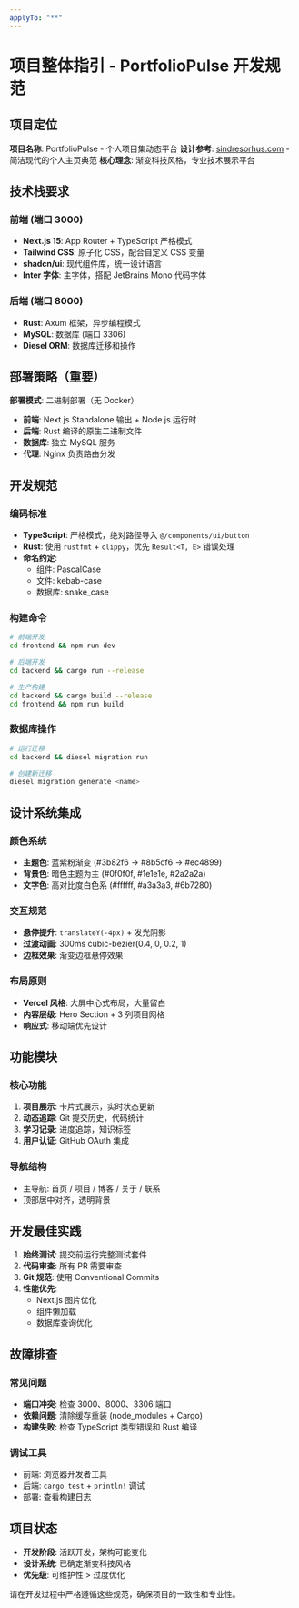 ```yaml
---
applyTo: "**"
---
```


# 项目整体指引 - PortfolioPulse 开发规范

## 项目定位

**项目名称**: PortfolioPulse - 个人项目集动态平台
**设计参考**: [sindresorhus.com](https://sindresorhus.com) - 简洁现代的个人主页典范
**核心理念**: 渐变科技风格，专业技术展示平台

## 技术栈要求

### 前端 (端口 3000)

- **Next.js 15**: App Router + TypeScript 严格模式
- **Tailwind CSS**: 原子化 CSS，配合自定义 CSS 变量
- **shadcn/ui**: 现代组件库，统一设计语言
- **Inter 字体**: 主字体，搭配 JetBrains Mono 代码字体

### 后端 (端口 8000)

- **Rust**: Axum 框架，异步编程模式
- **MySQL**: 数据库 (端口 3306)
- **Diesel ORM**: 数据库迁移和操作

## 部署策略（重要）

**部署模式**: 二进制部署（无 Docker）

- **前端**: Next.js Standalone 输出 + Node.js 运行时
- **后端**: Rust 编译的原生二进制文件
- **数据库**: 独立 MySQL 服务
- **代理**: Nginx 负责路由分发

## 开发规范

### 编码标准

- **TypeScript**: 严格模式，绝对路径导入 `@/components/ui/button`
- **Rust**: 使用 `rustfmt` + `clippy`，优先 `Result<T, E>` 错误处理
- **命名约定**:
  - 组件: PascalCase
  - 文件: kebab-case
  - 数据库: snake_case

### 构建命令

```bash
# 前端开发
cd frontend && npm run dev

# 后端开发
cd backend && cargo run --release

# 生产构建
cd backend && cargo build --release
cd frontend && npm run build
```

### 数据库操作

```bash
# 运行迁移
cd backend && diesel migration run

# 创建新迁移
diesel migration generate <name>
```

## 设计系统集成

### 颜色系统

- **主题色**: 蓝紫粉渐变 (#3b82f6 → #8b5cf6 → #ec4899)
- **背景色**: 暗色主题为主 (#0f0f0f, #1e1e1e, #2a2a2a)
- **文字色**: 高对比度白色系 (#ffffff, #a3a3a3, #6b7280)

### 交互规范

- **悬停提升**: `translateY(-4px)` + 发光阴影
- **过渡动画**: 300ms cubic-bezier(0.4, 0, 0.2, 1)
- **边框效果**: 渐变边框悬停效果

### 布局原则

- **Vercel 风格**: 大屏中心式布局，大量留白
- **内容层级**: Hero Section + 3 列项目网格
- **响应式**: 移动端优先设计

## 功能模块

### 核心功能

1. **项目展示**: 卡片式展示，实时状态更新
2. **动态追踪**: Git 提交历史，代码统计
3. **学习记录**: 进度追踪，知识标签
4. **用户认证**: GitHub OAuth 集成

### 导航结构

- 主导航: 首页 / 项目 / 博客 / 关于 / 联系
- 顶部居中对齐，透明背景

## 开发最佳实践

1. **始终测试**: 提交前运行完整测试套件
2. **代码审查**: 所有 PR 需要审查
3. **Git 规范**: 使用 Conventional Commits
4. **性能优先**:
   - Next.js 图片优化
   - 组件懒加载
   - 数据库查询优化

## 故障排查

### 常见问题

- **端口冲突**: 检查 3000、8000、3306 端口
- **依赖问题**: 清除缓存重装 (node_modules + Cargo)
- **构建失败**: 检查 TypeScript 类型错误和 Rust 编译

### 调试工具

- 前端: 浏览器开发者工具
- 后端: `cargo test` + `println!` 调试
- 部署: 查看构建日志

## 项目状态

- **开发阶段**: 活跃开发，架构可能变化
- **设计系统**: 已确定渐变科技风格
- **优先级**: 可维护性 > 过度优化

请在开发过程中严格遵循这些规范，确保项目的一致性和专业性。
